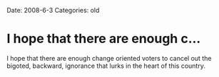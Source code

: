 Date: 2008-6-3
Categories: old

# I hope that there are enough c...

I hope that there are enough change oriented voters to cancel out the bigoted, backward, ignorance that lurks in the heart of this country.
